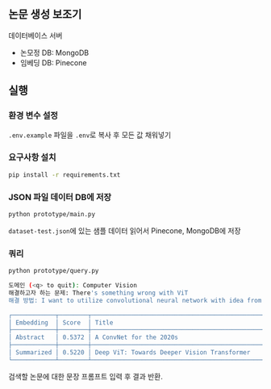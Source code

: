 ## 논문 생성 보조기
데이터베이스 서버
- 논모정 DB: MongoDB
- 임베딩 DB: Pinecone

## 실행
### 환경 변수 설정
`.env.example` 파일을 `.env`로 복사 후 모든 값 채워넣기

### 요구사항 설치
```bash
pip install -r requirements.txt
```

### JSON 파일 데이터 DB에 저장
```bash
python prototype/main.py
```
`dataset-test.json`에 있는 샘플 데이터 읽어서 Pinecone, MongoDB에 저장

### 쿼리
```bash
python prototype/query.py

도메인 (<q> to quit): Computer Vision
해결하고자 하는 문제: There's something wrong with ViT
해결 방법: I want to utilize convolutional neural network with idea from ViT

┌────────────┬────────┬────────────────────────────────────────────────────────┐
│ Embedding  │ Score  │ Title                                                  │
├────────────┼────────┼────────────────────────────────────────────────────────┤
│ Abstract   │ 0.5372 │ A ConvNet for the 2020s                                │
├────────────┼────────┼────────────────────────────────────────────────────────┤
│ Summarized │ 0.5220 │ Deep ViT: Towards Deeper Vision Transformer            │
└────────────┴────────┴────────────────────────────────────────────────────────┘
```
검색할 논문에 대한 문장 프롬프트 입력 후 결과 반환.
